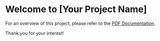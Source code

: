 # Welcome to [Your Project Name]

For an overview of this project, please refer to the [PDF Documentation](project-overview.pdf).

Thank you for your interest!
